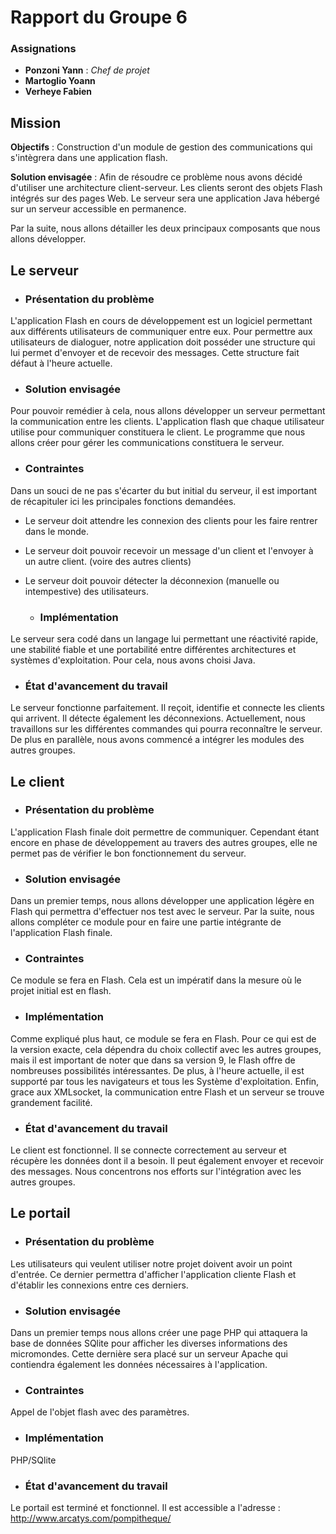 # Rapport du Groupe 6 #

### Assignations ###
  * **Ponzoni Yann** : _Chef de projet_
  * **Martoglio Yoann**
  * **Verheye Fabien**


## Mission ##
**Objectifs** : Construction d'un module de gestion des communications qui s'intègrera dans une application flash.

**Solution envisagée** :
Afin de résoudre ce problème nous avons décidé d'utiliser une architecture client-serveur.
Les clients seront des objets Flash intégrés sur des pages Web.
Le serveur sera une application Java hébergé sur un serveur accessible en permanence.

Par la suite, nous allons détailler les deux principaux composants que nous allons développer.


## Le serveur ##

  * ### Présentation du problème ###

L'application Flash en cours de développement est un logiciel permettant aux différents utilisateurs de communiquer entre eux. Pour permettre aux utilisateurs de dialoguer, notre application doit posséder une structure qui lui permet d'envoyer et de recevoir des messages. Cette structure fait défaut à l'heure actuelle.

  * ### Solution envisagée ###

Pour pouvoir remédier à cela, nous allons développer un serveur permettant la communication entre les clients.
L'application flash que chaque utilisateur utilise pour communiquer constituera le client.
Le programme que nous allons créer pour gérer les communications constituera le serveur.

  * ### Contraintes ###

Dans un souci de ne pas s'écarter du but initial du serveur, il est important de récapituler ici les principales fonctions demandées.
- Le serveur doit attendre les connexion des clients pour les faire rentrer dans le monde.
- Le serveur doit pouvoir recevoir un message d'un client et l'envoyer à un autre client. (voire des autres clients)
- Le serveur doit pouvoir détecter la déconnexion (manuelle ou intempestive) des utilisateurs.

  * ### Implémentation ###

Le serveur sera codé dans un langage lui permettant une réactivité rapide, une stabilité fiable et une portabilité entre différentes architectures et systèmes d'exploitation. Pour cela, nous avons choisi Java.

  * ### État d'avancement du travail ###

Le serveur fonctionne parfaitement. Il reçoit, identifie et connecte les clients qui arrivent. Il détecte également les déconnexions.
Actuellement, nous travaillons sur les différentes commandes qui pourra reconnaître le serveur. De plus en parallèle, nous avons commencé a intégrer les modules des autres groupes.

## Le client ##

  * ### Présentation du problème ###

L'application Flash finale doit permettre de communiquer. Cependant étant encore en phase de développement au travers des autres groupes, elle ne permet pas de vérifier le bon fonctionnement du serveur.

  * ### Solution envisagée ###

Dans un premier temps, nous allons développer une application légère en Flash qui permettra d'effectuer nos test avec le serveur. Par la suite, nous allons compléter ce module pour en faire une partie intégrante de l'application Flash finale.

  * ### Contraintes ###

Ce module se fera en Flash.
Cela est un impératif dans la mesure où le projet initial est en flash.

  * ### Implémentation ###

Comme expliqué plus haut, ce module se fera en Flash.
Pour ce qui est de la version exacte, cela dépendra du choix collectif avec les autres groupes, mais il est important de noter que dans sa version 9, le Flash offre de nombreuses possibilités intéressantes. De plus, à l'heure actuelle, il est supporté par tous les navigateurs et tous les Système d'exploitation.
Enfin, grace aux XMLsocket, la communication entre Flash et un serveur se trouve grandement facilité.

  * ### État d'avancement du travail ###

Le client est fonctionnel. Il se connecte correctement au serveur et récupère les données dont il a besoin. Il peut également envoyer et recevoir des messages.
Nous concentrons nos efforts sur l'intégration avec les autres groupes.

## Le portail ##

  * ### Présentation du problème ###
Les utilisateurs qui veulent utiliser notre projet doivent avoir un point d'entrée. Ce dernier permettra d'afficher l'application cliente Flash et d'établir les connexions entre ces derniers.

  * ### Solution envisagée ###
Dans un premier temps nous allons créer une page PHP qui attaquera la base de données SQlite pour afficher les diverses informations des micromondes. Cette dernière sera placé sur un serveur Apache qui contiendra également les données nécessaires à l'application.

  * ### Contraintes ###
Appel de l'objet flash avec des paramètres.

  * ### Implémentation ###
PHP/SQlite

  * ### État d'avancement du travail ###
Le portail est terminé et fonctionnel. Il est accessible a l'adresse : http://www.arcatys.com/pompitheque/